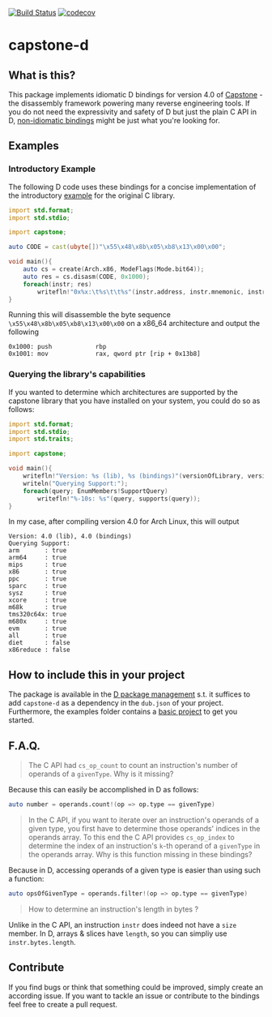 [![Build Status](https://travis-ci.com/bohlender/capstone-d.svg?branch=master)](https://travis-ci.com/bohlender/capstone-d)
[![codecov](https://codecov.io/gh/bohlender/capstone-d/branch/master/graph/badge.svg)](https://codecov.io/gh/bohlender/capstone-d)

# capstone-d

## What is this?
This package implements idiomatic D bindings for version 4.0 of [Capstone](http://www.capstone-engine.org) - the disassembly framework powering many reverse engineering tools. If you do not need the expressivity and safety of D but just the plain C API in D, [non-idiomatic bindings](https://github.com/theoldmoon0602/capstone-d) might be just what you're looking for.

## Examples
### Introductory Example
The following D code uses these bindings for a concise implementation of the introductory [example](http://www.capstone-engine.org/lang_c.html) for the original C library.

```D
import std.format;
import std.stdio;

import capstone;

auto CODE = cast(ubyte[])"\x55\x48\x8b\x05\xb8\x13\x00\x00";

void main(){
    auto cs = create(Arch.x86, ModeFlags(Mode.bit64));
    auto res = cs.disasm(CODE, 0x1000);
    foreach(instr; res)
        writefln!"0x%x:\t%s\t\t%s"(instr.address, instr.mnemonic, instr.opStr);
}
```
Running this will disassemble the byte sequence `\x55\x48\x8b\x05\xb8\x13\x00\x00` on a x86_64 architecture and output the following
```
0x1000: push            rbp
0x1001: mov             rax, qword ptr [rip + 0x13b8]
```
### Querying the library's capabilities
If you wanted to determine which architectures are supported by the capstone library that you have installed on your system, you could do so as follows:
```D
import std.format;
import std.stdio;
import std.traits;

import capstone;

void main(){
    writefln!"Version: %s (lib), %s (bindings)"(versionOfLibrary, versionOfBindings);
    writeln("Querying Support:");
    foreach(query; EnumMembers!SupportQuery)
        writefln!"%-10s: %s"(query, supports(query));
}
```
In my case, after compiling version 4.0 for Arch Linux, this will output
```
Version: 4.0 (lib), 4.0 (bindings)
Querying Support:
arm       : true
arm64     : true
mips      : true
x86       : true
ppc       : true
sparc     : true
sysz      : true
xcore     : true
m68k      : true
tms320c64x: true
m680x     : true
evm       : true
all       : true
diet      : false
x86reduce : false
```

## How to include this in your project
The package is available in the [D package management](http://code.dlang.org/packages/capstone-d) s.t. it suffices to add `capstone-d` as a dependency in the `dub.json` of your project.
Furthermore, the examples folder contains a [basic project](https://github.com/bohlender/capstone-d/tree/master/examples/basic) to get you started.

## F.A.Q.
> The C API had `cs_op_count` to count an instruction's number of operands of a `givenType`. Why is it missing?

Because this can easily be accomplished in D as follows:
```D
auto number = operands.count!(op => op.type == givenType)
```

> In the C API, if you want to iterate over an instruction's operands of a given type, you first have to determine those operands' indices in the operands array. To this end the C API provides `cs_op_index` to determine the index of an instruction's `k`-th operand of a `givenType` in the operands array. Why is this function missing in these bindings?

Because in D, accessing operands of a given type is easier than using such a function:
```D
auto opsOfGivenType = operands.filter!(op => op.type == givenType)
```

> How to determine an instruction's length in bytes ?

Unlike in the C API, an instruction `instr` does indeed not have a `size` member. In D, arrays & slices have `length`, so you can simpliy use `instr.bytes.length`.

## Contribute
If you find bugs or think that something could be improved, simply create an according issue.
If you want to tackle an issue or contribute to the bindings feel free to create a pull request.
